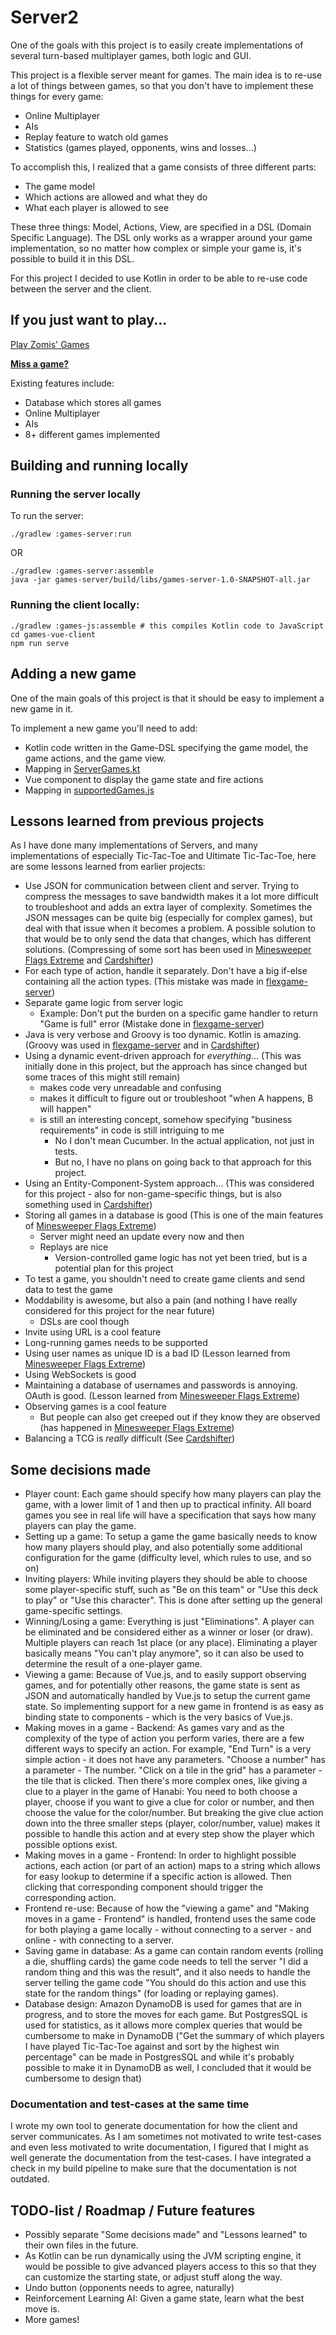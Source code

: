 # Server2

One of the goals with this project is to easily create implementations of several turn-based multiplayer games, both logic and GUI.

This project is a flexible server meant for games. The main idea is to re-use a lot of things between games, so that you don't have to implement these things for every game:

- Online Multiplayer
- AIs
- Replay feature to watch old games
- Statistics (games played, opponents, wins and losses...)

To accomplish this, I realized that a game consists of three different parts:

- The game model
- Which actions are allowed and what they do
- What each player is allowed to see

These three things: Model, Actions, View, are specified in a DSL (Domain Specific Language). The DSL only works as a wrapper around your game implementation, so no matter how complex or simple your game is, it's possible to build it in this DSL.

For this project I decided to use Kotlin in order to be able to re-use code between the server and the client.

## If you just want to play...

[Play Zomis' Games](https://games.zomis.net)

[**Miss a game?**](https://github.com/Zomis/Games/issues/5)

Existing features include:

- Database which stores all games
- Online Multiplayer
- AIs
- 8+ different games implemented

## Building and running locally

### Running the server locally

To run the server:

    ./gradlew :games-server:run

OR

    ./gradlew :games-server:assemble
    java -jar games-server/build/libs/games-server-1.0-SNAPSHOT-all.jar

### Running the client locally:

    ./gradlew :games-js:assemble # this compiles Kotlin code to JavaScript
    cd games-vue-client
    npm run serve

## Adding a new game

One of the main goals of this project is that it should be easy to implement a new game in it.

To implement a new game you'll need to add:

- Kotlin code written in the Game-DSL specifying the game model, the game actions, and the game view.
- Mapping in [ServerGames.kt](https://github.com/Zomis/Server2/blob/master/games-server/src/main/kotlin/net/zomis/games/server2/ServerGames.kt)
- Vue component to display the game state and fire actions
- Mapping in [supportedGames.js](https://github.com/Zomis/Server2/blob/master/games-vue-client/src/supportedGames.js)

## Lessons learned from previous projects

As I have done many implementations of Servers, and many implementations of especially Tic-Tac-Toe and Ultimate Tic-Tac-Toe, here are some lessons learned from earlier projects:

- Use JSON for communication between client and server. Trying to compress the messages to save bandwidth makes it a lot more difficult to troubleshoot and adds an extra layer of complexity.
 Sometimes the JSON messages can be quite big (especially for complex games), but deal with that issue when it becomes a problem. A possible solution to that would be to only send the data that changes, which has different solutions. (Compressing of some sort has been used in [Minesweeper Flags Extreme](https://github.com/Zomis/minesweeper-flags-client/) and [Cardshifter](https://github.com/Cardshifter/Cardshifter/))
- For each type of action, handle it separately. Don't have a big if-else containing all the action types. (This mistake was made in [flexgame-server](https://github.com/Zomis/flexgame-server/blob/first/flexgame-server/src/main/java/net/zomis/spring/games/impls/ur/RoyalGameOfUrHelper.java#L101))
- Separate game logic from server logic
  - Example: Don't put the burden on a specific game handler to return "Game is full" error (Mistake done in [flexgame-server](https://github.com/Zomis/flexgame-server/blob/first/flexgame-server/src/main/java/net/zomis/spring/games/impls/ur/RoyalGameOfUrHelper.java#L34))
- Java is very verbose and Groovy is too dynamic. Kotlin is amazing. (Groovy was used in [flexgame-server](https://github.com/Zomis/flexgame-server/) and in [Cardshifter](https://github.com/Cardshifter/Cardshifter/))
- Using a dynamic event-driven approach for *everything*... (This was initially done in this project, but the approach has since changed but some traces of this might still remain)
  - makes code very unreadable and confusing
  - makes it difficult to figure out or troubleshoot "when A happens, B will happen"
  - is still an interesting concept, somehow specifying "business requirements" in code is still intriguing to me
    - No I don't mean Cucumber. In the actual application, not just in tests.
    - But no, I have no plans on going back to that approach for this project.
- Using an Entity-Component-System approach... (This was considered for this project - also for non-game-specific things, but is also something used in [Cardshifter](https://github.com/Cardshifter/Cardshifter/))
- Storing all games in a database is good (This is one of the main features of [Minesweeper Flags Extreme](https://play.minesweeperflags.net))
  - Server might need an update every now and then
  - Replays are nice
    - Version-controlled game logic has not yet been tried, but is a potential plan for this project
- To test a game, you shouldn't need to create game clients and send data to test the game
- Moddability is awesome, but also a pain (and nothing I have really considered for this project for the near future)
  - DSLs are cool though
- Invite using URL is a cool feature
- Long-running games needs to be supported
- Using user names as unique ID is a bad ID (Lesson learned from [Minesweeper Flags Extreme](https://play.minesweeperflags.net))
- Using WebSockets is good
- Maintaining a database of usernames and passwords is annoying. OAuth is good. (Lesson learned from [Minesweeper Flags Extreme](https://play.minesweeperflags.net))
- Observing games is a cool feature
  - But people can also get creeped out if they know they are observed (has happened in [Minesweeper Flags Extreme](https://play.minesweeperflags.net))
- Balancing a TCG is *really* difficult (See [Cardshifter](https://github.com/Cardshifter/Cardshifter/))

## Some decisions made

- Player count: Each game should specify how many players can play the game, with a lower limit of 1 and then up to practical infinity. All board games you see in real life will have a specification that says how many players can play the game.
- Setting up a game: To setup a game the game basically needs to know how many players should play, and also potentially some additional configuration for the game (difficulty level, which rules to use, and so on)
- Inviting players: While inviting players they should be able to choose some player-specific stuff, such as "Be on this team" or "Use this deck to play" or "Use this character". This is done after setting up the general game-specific settings.
- Winning/Losing a game: Everything is just "Eliminations". A player can be eliminated and be considered either as a winner or loser (or draw). Multiple players can reach 1st place (or any place). Eliminating a player basically means "You can't play anymore", so it can also be used to determine the result of a one-player game.
- Viewing a game: Because of Vue.js, and to easily support observing games, and for potentially other reasons, the game state is sent as JSON and automatically handled by Vue.js to setup the current game state. So implementing support for a new game in frontend is as easy as binding state to components - which is the very basics of Vue.js.
- Making moves in a game - Backend: As games vary and as the complexity of the type of action you perform varies, there are a few different ways to specify an action. For example, "End Turn" is a very simple action - it does not have any parameters. "Choose a number" has a parameter - The number. "Click on a tile in the grid" has a parameter - the tile that is clicked. Then there's more complex ones, like giving a clue to a player in the game of Hanabi: You need to both choose a player, choose if you want to give a clue for color or number, and then choose the value for the color/number. But breaking the give clue action down into the three smaller steps (player, color/number, value) makes it possible to handle this action and at every step show the player which possible options exist.
- Making moves in a game - Frontend: In order to highlight possible actions, each action (or part of an action) maps to a string which allows for easy lookup to determine if a specific action is allowed. Then clicking that corresponding component should trigger the corresponding action.
- Frontend re-use: Because of how the "viewing a game" and "Making moves in a game - Frontend" is handled, frontend uses the same code for both playing a game locally - without connecting to a server - and online - with connecting to a server.
- Saving game in database: As a game can contain random events (rolling a die, shuffling cards) the game code needs to tell the server "I did a random thing and this was the result", and it also needs to handle the server telling the game code "You should do this action and use this state for the random things" (for loading or replaying games).
- Database design: Amazon DynamoDB is used for games that are in progress, and to store the moves for each game. But PostgresSQL is used for statistics, as it allows more complex queries that would be cumbersome to make in DynamoDB ("Get the summary of which players I have played Tic-Tac-Toe against and sort by the highest win percentage" can be made in PostgresSQL and while it's probably possible to make it in DynamoDB as well, I concluded that it would be cumbersome to design that)

### Documentation and test-cases at the same time

I wrote my own tool to generate documentation for how the client and server communicates. As I am sometimes not motivated to write test-cases and even less motivated to write documentation, I figured that I might as well generate the documentation from the test-cases. I have integrated a check in my build pipeline to make sure that the documentation is not outdated.

## TODO-list / Roadmap / Future features

- Possibly separate "Some decisions made" and "Lessons learned" to their own files in the future.
- As Kotlin can be run dynamically using the JVM scripting engine, it would be possible to give advanced players access to this so that they can customize the starting state, or adjust stuff along the way.
- Undo button (opponents needs to agree, naturally)
- Reinforcement Learning AI: Given a game state, learn what the best move is.
- More games!

